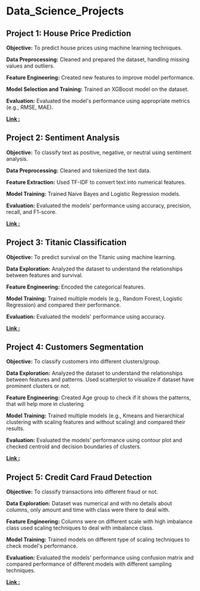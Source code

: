 
# Data_Science_Projects

## Project 1: House Price Prediction

**Objective:**  To predict house prices using machine learning techniques.

**Data Preprocessing:** Cleaned and prepared the dataset, handling missing values and outliers.

**Feature Engineering:** Created new features to improve model performance.

**Model Selection and Training:** Trained an XGBoost model on the dataset.

**Evaluation:** Evaluated the model's performance using appropriate metrics (e.g., RMSE, MAE).

**[Link :](https://github.com/syedasonianaz/Data_Science_Projects/blob/main/house_price_prediction.ipynb)**

## Project 2: Sentiment Analysis
**Objective:** To classify text as positive, negative, or neutral using sentiment analysis.

**Data Preprocessing:** Cleaned and tokenized the text data.

**Feature Extraction:** Used TF-IDF to convert text into numerical features.

**Model Training:** Trained Naive Bayes and Logistic Regression models.

**Evaluation:** Evaluated the models' performance using accuracy, precision, recall, and F1-score.

**[Link :](https://github.com/syedasonianaz/Data_Science_Projects/blob/main/sentiment_analysis.ipynb)**

## Project 3: Titanic Classification
**Objective:** To predict survival on the Titanic using machine learning.

**Data Exploration:** Analyzed the dataset to understand the relationships between features and survival.

**Feature Engineering:** Encoded the categorical features.

**Model Training:** Trained multiple models (e.g., Random Forest, Logistic Regression) and compared their performance.

**Evaluation:** Evaluated the models' performance using accuracy.

**[Link :](https://github.com/syedasonianaz/Data_Science_Projects/blob/main/titanic.ipynb)**

## Project 4: Customers Segmentation
**Objective:** To classify customers into different clusters/group.

**Data Exploration:** Analyzed the dataset to understand the relationships between features and patterns. Used scatterplot to visualize if dataset have prominent clusters or not.

**Feature Engineering:** Created Age group to check if it shows the patterns, that will help more in clustering.

**Model Training:** Trained multiple models (e.g., Kmeans and hierarchical clustering with scaling features and without scaling) and compared their results.

**Evaluation:** Evaluated the models' performance using contour plot and checked centroid and decision boundaries of clusters.

**[Link :](https://github.com/syedasonianaz/Data_Science_Projects/blob/main/customers_segmentation_clustering.ipynb)**

## Project 5: Credit Card Fraud Detection
**Objective:** To classify transactions into different fraud or not.

**Data Exploration:** Dataset was numerical and with no details about columns, only amount and time with class were there to deal with.

**Feature Engineering:** Columns were on different scale with high imbalance class used scaling techniques to deal with imbalance class.

**Model Training:** Trained models on different type of scaling techniques to check model's performance.

**Evaluation:** Evaluated the models' performance using confusion matrix and compared performance of different models with different sampling techniques.

**[Link :](https://github.com/syedasonianaz/Data_Science_Projects/blob/main/creditcard.ipynb)**
